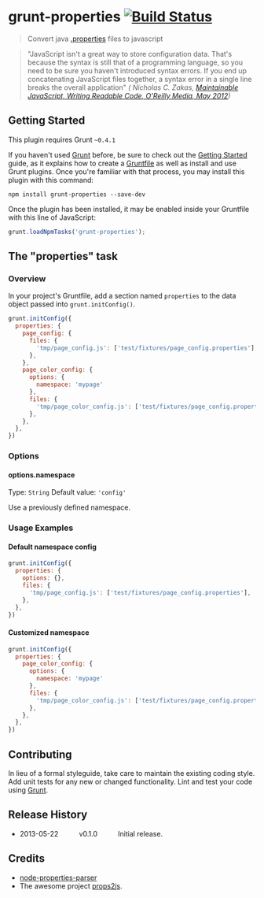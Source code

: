 # grunt-properties [![Build Status](http://img.shields.io/travis/heldr/grunt-properties/master.svg?style=flat)](http://travis-ci.org/heldr/grunt-properties)

> Convert java [.properties](http://en.wikipedia.org/wiki/.properties) files to javascript

> "JavaScript isn't a great way to store configuration data. That's because the syntax is still that of a programming language, so you need to be sure you haven't introduced syntax errors. If you end up concatenating JavaScript files together, a syntax error in a single line breaks the overall application"
*( Nicholas C. Zakas, [Maintainable JavaScript, Writing Readable Code, O'Reilly Media, May 2012](http://shop.oreilly.com/product/0636920025245.do))*

## Getting Started
This plugin requires Grunt `~0.4.1`

If you haven't used [Grunt](http://gruntjs.com/) before, be sure to check out the [Getting Started](http://gruntjs.com/getting-started) guide, as it explains how to create a [Gruntfile](http://gruntjs.com/sample-gruntfile) as well as install and use Grunt plugins. Once you're familiar with that process, you may install this plugin with this command:

```shell
npm install grunt-properties --save-dev
```

Once the plugin has been installed, it may be enabled inside your Gruntfile with this line of JavaScript:

```js
grunt.loadNpmTasks('grunt-properties');
```

## The "properties" task

### Overview
In your project's Gruntfile, add a section named `properties` to the data object passed into `grunt.initConfig()`.

```js
grunt.initConfig({
  properties: {
    page_config: {
      files: {
        'tmp/page_config.js': ['test/fixtures/page_config.properties'],
      },
    },
    page_color_config: {
      options: {
        namespace: 'mypage'
      },
      files: {
        'tmp/page_color_config.js': ['test/fixtures/page_config.properties', 'test/fixtures/page_color_config.properties'],
      },
    },
  },
})
```

### Options

#### options.namespace
Type: `String`
Default value: `'config'`

Use a previously defined namespace.

### Usage Examples

#### Default namespace config
```js
grunt.initConfig({
  properties: {
    options: {},
    files: {
      'tmp/page_config.js': ['test/fixtures/page_config.properties'],
    },
  },
})
```

#### Customized namespace
```js
grunt.initConfig({
  properties: {
    page_color_config: {
      options: {
        namespace: 'mypage'
      },
      files: {
        'tmp/page_color_config.js': ['test/fixtures/page_config.properties', 'test/fixtures/page_color_config.properties'],
      },
    },
  },
})
```

## Contributing
In lieu of a formal styleguide, take care to maintain the existing coding style. Add unit tests for any new or changed functionality. Lint and test your code using [Grunt](http://gruntjs.com/).

## Release History
  * 2013-05-22   v0.1.0   Initial release.

## Credits
* [node-properties-parser](https://github.com/xavi-/node-properties-parser)
* The awesome project [props2js](https://github.com/nzakas/props2js).
